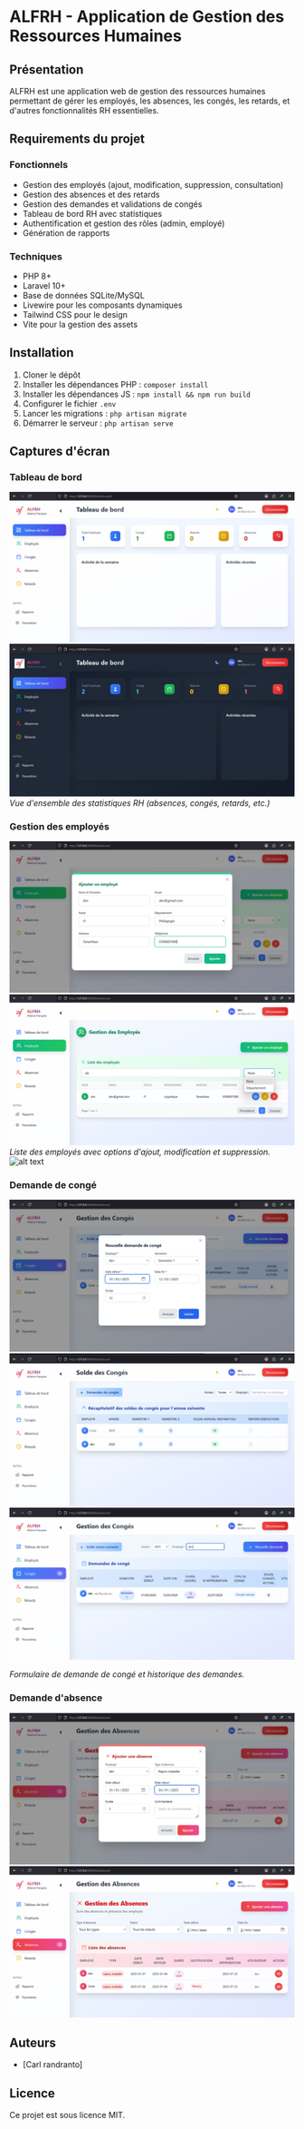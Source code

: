 
# ALFRH - Application de Gestion des Ressources Humaines

## Présentation
ALFRH est une application web de gestion des ressources humaines permettant de gérer les employés, les absences, les congés, les retards, et d'autres fonctionnalités RH essentielles.

## Requirements du projet

### Fonctionnels
- Gestion des employés (ajout, modification, suppression, consultation)
- Gestion des absences et des retards
- Gestion des demandes et validations de congés
- Tableau de bord RH avec statistiques
- Authentification et gestion des rôles (admin, employé)
- Génération de rapports

### Techniques
- PHP 8+
- Laravel 10+
- Base de données SQLite/MySQL
- Livewire pour les composants dynamiques
- Tailwind CSS pour le design
- Vite pour la gestion des assets

## Installation
1. Cloner le dépôt
2. Installer les dépendances PHP : `composer install`
3. Installer les dépendances JS : `npm install && npm run build`
4. Configurer le fichier `.env`
5. Lancer les migrations : `php artisan migrate`
6. Démarrer le serveur : `php artisan serve`

## Captures d'écran

### Tableau de bord
![DashboardClaire](public/images/Dashboard1.png)
![DashboardSombre](public/images/Dashboard2.png)
*Vue d'ensemble des statistiques RH (absences, congés, retards, etc.)*

### Gestion des employés
![AddEmployés](public/images/AddEmplyer.png)
![searchEmployés](public/images/Chearchemployer.png)
*Liste des employés avec options d'ajout, modification et suppression.*
![alt text](public/FormAbsence.png)
### Demande de congé
![FoemCongés](public/images/Formconge.png)
![ListSoldeCongés](public/images/ListSoldeconge.png)
![SearchCongés](public/images/searchconge.png)

*Formulaire de demande de congé et historique des demandes.*
### Demande d'absence
![FormAbsence](public/images/FormAbsence.png)
![ListAbsence](public/images/ListAbsence.png)

## Auteurs
- [Carl randranto]

## Licence
Ce projet est sous licence MIT.
